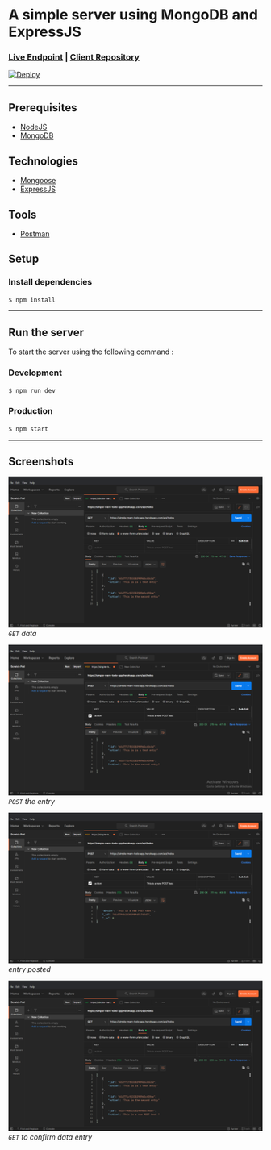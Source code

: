 A simple server using MongoDB and ExpressJS
==============
### [Live Endpoint](https://simple-mern-todo-app.herokuapp.com/api/todos) | [Client Repository](https://github.com/Finneasles/simple-mern-todo-app-client)

[![Deploy](https://www.herokucdn.com/deploy/button.svg)](https://heroku.com/deploy) 

---
 
## Prerequisites 
*    [NodeJS](https://nodejs.org/en/)
*    [MongoDB](https://www.mongodb.com/atlas/database)

## Technologies 
*    [Mongoose](https://www.npmjs.com/package/mongoose)
*    [ExpressJS](https://expressjs.com/)


## Tools
*    [Postman](https://www.postman.com/downloads/)


## Setup 
### Install dependencies 
``` bash
$ npm install
```
 
---

## Run the server
To start the server using the following command :

### Development
``` bash
$ npm run dev
```

### Production
``` bash
$ npm start
```

 
---

## Screenshots 

![Get data screenshot](./screenshots/screenshot-1-img.png)
*`GET` data*


![Post screenshot](./screenshots/screenshot-2-img.png)
*`POST` the entry*


![Entry results screenshot](./screenshots/screenshot-3-img.png)
*entry posted*


![Confirmation get screenshot](./screenshots/screenshot-4-img.png)
*`GET` to confirm data entry*

